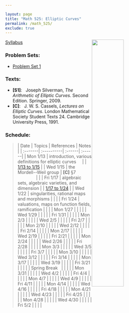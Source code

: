 ```yaml
---

layout: page
title: "Math 525: Elliptic Curves"
permalink: /math_525/
exclude: true
---  
```


<img src='EC.png' style="float:right; width:45%; margin:0px;"/>  


[Syllabus](https://drive.google.com/open?id=1-4tdv_sS_TaH5x_0Mhs3blO3FlCDZGu-&usp=drive_fs)

### Problem Sets: 
* [Problem Set 1](https://drive.google.com/open?id=1-D_T3CQqdEBX2SlotIEUK8en_CIYczWG&usp=drive_fs)  

### Texts:
* **[S1]**\: &nbsp; Joseph Silverman, *The Arithmetic of Elliptic Curves*. Second Edition. Springer, 2009.  
* **[C]**\: &nbsp; J. W. S. Cassels, *Lectures on Elliptic Curves*. London Mathematical Society Student Texts 24. Cambridge University Press, 1991.

### Schedule: 

> | Date | Topics | References | Notes |
| :-------| :----------| :------| :------|
| Mon 1/13 | introduction, various definitions for elliptic curves &nbsp;&nbsp;&nbsp; | | [1/13 to 1/15](https://drive.google.com/open?id=1-97IterNTOaiawgYtENIhHbn1d8LpGmi&usp=drive_fs) |
| Wed 1/15 | the Mordell--Weil group | **[C]** §7 &nbsp;&nbsp;&nbsp;&nbsp;&nbsp;&nbsp;&nbsp;&nbsp;&nbsp;&nbsp;&nbsp;&nbsp;&nbsp;&nbsp;&nbsp;| |
| Fri 1/17 | algebraic sets, algebraic varieties, and dimension | | [1/17 to 1/24](https://drive.google.com/open?id=1-Aw-sdwfM3bpWDqQzpOdxRgnRVB4h-CX&usp=drive_fs) |
| Wed 1/22 | singularities, rational maps and morphisms | | |
| Fri 1/24 | valuations, maps on function fields, ramification | | |
| Mon 1/27 | | | |
| Wed 1/29 | | | |
| Fri 1/31 | | | |
| Mon 2/3 | | | |
| Wed 2/5 | | | |
| Fri 2/7 | | | |
| Mon 2/10 | | | |
| Wed 2/12 | | | |
| Fri 2/14 | | | |
| Mon 2/17 | | | |
| Wed 2/19 | | | |
| Fri 2/21 | | | |
| Mon 2/24 | | | |
| Wed 2/26 | | | |
| Fri 2/28 | | | |
| Mon 3/3 | | | |
| Wed 3/5 | | | |
| Fri 3/7 | | | |
| Mon 3/10 | | | |
| Wed 3/12 | | | |
| Fri 3/14 | | | |
| Mon 3/17 | | | |
| Wed 3/19 | | | |
| Fri 3/21 | | | |
| Spring Break&nbsp;&nbsp; | | | |
| Mon 3/31 | | | |
| Wed 4/2 | | | |
| Fri 4/4 | | | |
| Mon 4/7 | | | |
| Wed 4/9 | | | |
| Fri 4/11 | | | |
| Mon 4/14 | | | |
| Wed 4/16 | | | |
| Fri 4/18 | | | |
| Mon 4/21 | | | |
| Wed 4/23 | | | |
| Fri 4/25 | | | |
| Mon 4/28 | | | |
| Wed 4/30 | | | |
| Fri 5/2 | | | |



